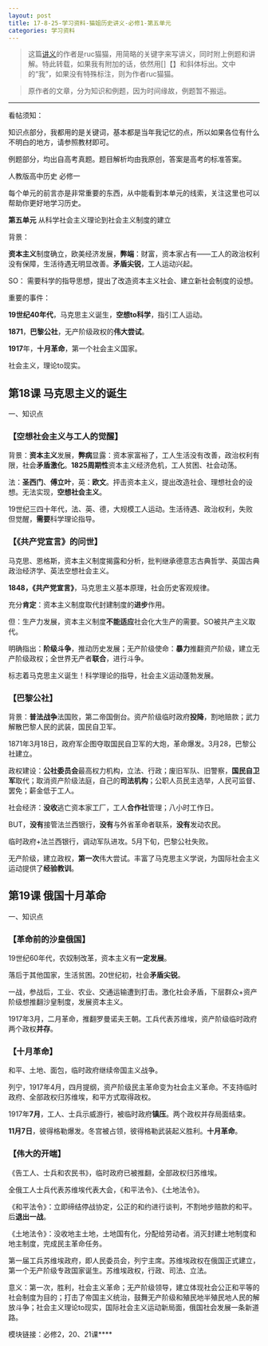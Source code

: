 ```yaml
---
layout: post
title: 17-8-25-学习资料-猫姐历史讲义-必修1-第五单元
categories: 学习资料
---
```

>这篇[讲义](https://tieba.baidu.com/p/3408186486)的作者是ruc猫猫，用简略的关键字来写讲义，同时附上例题和讲解。特此转载，如果我有附加的话，依然用[]【】和斜体标出。文中的“我”，如果没有特殊标注，则为作者ruc猫猫。

>原作者的文章，分为知识和例题，因为时间缘故，例题暂不搬运。

---
看帖须知：

知识点部分，我都用的是关键词，基本都是当年我记忆的点，所以如果各位有什么不明白的地方，请参照教材即可。

例题部分，均出自高考真题。题目解析均由我原创，答案是高考的标准答案。

人教版高中历史 必修一

每个单元的前言亦是非常重要的东西，从中能看到本单元的线索，关注这里也可以帮助你更好地学习历史。

**第五单元** 从科学社会主义理论到社会主义制度的建立


背景：

**资本主义**制度确立，欧美经济发展，**弊端**：财富，资本家占有——工人的政治权利没有保障，生活待遇无明显改善。**矛盾尖锐**，工人运动兴起。


SO：
需要科学的指导思想，提出了改造资本主义社会、建立新社会制度的设想。


重要的事件： 

**19世纪40年代**，马克思主义诞生，**空想to科学**，指引工人运动。

**1871**，**巴黎公社**，无产阶级政权的**伟大尝试**。

**1917**年，**十月革命**，第一个社会主义国家。

社会主义，理论to现实。

## 第18课 马克思主义的诞生

一、知识点

### 【空想社会主义与工人的觉醒】

背景：**资本主义**发展，**弊病**显露：资本家富裕了，工人生活没有改善，政治权利有限，社会**矛盾激化**。**1825周期性**资本主义经济危机，工人贫困、社会动荡。

法：**圣西门**、**傅立叶**，英：**欧文**。抨击资本主义，提出改造社会、理想社会的设想。无法实现，**空想社会主义**。

19世纪三四十年代，法、英、德，大规模工人运动。生活待遇、政治权利，失败但觉醒，**需要**科学理论指导。

### 【《共产党宣言》的问世】

马克思、恩格斯，资本主义制度揭露和分析，批判继承德意志古典哲学、英国古典政治经济学、英法空想社会主义。

**1848，《共产党宣言》**，马克思主义基本原理，社会历史客观规律。

充分**肯定**：资本主义制度取代封建制度的**进步**作用。

但：生产力发展，资本主义制度**不能适应**社会化大生产的需要。SO被共产主义取代。

明确指出：**阶级斗争**，推动历史发展；无产阶级使命：**暴力**推翻资产阶级，建立无产阶级政权；全世界无产者**联合**，进行斗争。

标志着马克思主义诞生！科学理论的指导，社会主义运动蓬勃发展。

### 【巴黎公社】

背景：**普法战争**法国败，第二帝国倒台。资产阶级临时政府**投降**，割地赔款；武力解散巴黎人民的武装，国民自卫军。

1871年3月18日，政府军企图夺取国民自卫军的大炮，革命爆发。3月28，巴黎公社建立。

政权建设：**公社委员会**最高权力机构，立法、行政；废旧军队、旧警察，**国民自卫军**取代；取消资产阶级法庭，自己的**司法机构**；公职人员民主选举，人民可监督、罢免；薪金低于工人。

社会经济：**没收**逃亡资本家工厂，工人**合作社**管理；八小时工作日。

BUT，**没有**接管法兰西银行，**没有**与外省革命者联系，**没有**发动农民。

临时政府+法兰西银行，调动军队进攻。5月下旬，巴黎公社失败。

无产阶级，建立政权，**第一次**伟大尝试。丰富了马克思主义学说，为国际社会主义运动提供了**经验教训**。

## 第19课 俄国十月革命

一、知识点

### 【革命前的沙皇俄国】

19世纪60年代，农奴制改革，资本主义有**一定发展**。

落后于其他国家，生活贫困。20世纪初，社会**矛盾尖锐**。

一战，参战后，工业、农业、交通运输遭到打击。激化社会矛盾，下层群众+资产阶级想推翻沙皇制度，发展资本主义。

1917年3月，二月革命，推翻罗曼诺夫王朝。工兵代表苏维埃，资产阶级临时政府两个政权**并存**。

### 【十月革命】

和平、土地、面包，临时政府继续帝国主义战争。

列宁，1917年4月，四月提纲，资产阶级民主革命变为社会主义革命。不支持临时政府、全部政权归苏维埃，和平方式取得政权。

1917年**7月**，工人、士兵示威游行，被临时政府**镇压**。两个政权并存局面结束。

**11月7日**，彼得格勒爆发。冬宫被占领，彼得格勒武装起义胜利。**十月革命**。

### 【伟大的开端】

《告工人、士兵和农民书》，临时政府已被推翻，全部政权归苏维埃。

全俄工人士兵代表苏维埃代表大会，《和平法令》、《土地法令》。

《和平法令》：立即缔结停战协定，公正的和约进行谈判，不割地步赔款的和平。后**退出一战**。

《土地法令》：没收地主土地，土地国有化，分配给劳动者。消灭封建土地制度和地主制度，完成民主革命任务。

第一届工兵苏维埃政府，即人民委员会，列宁主席。苏维埃政权在俄国正式建立，第一个无产阶级专政国家诞生。苏维埃政权，行政、司法、立法。

意义：第一次，胜利，社会主义革命；无产阶级领导，建立体现社会公正和平等的社会制度为目的；打击了帝国主义统治，鼓舞无产阶级和殖民地半殖民地人民的解放斗争；社会主义理论to现实，国际社会主义运动新局面，俄国社会发展一条新道路。

模块链接：必修2，20、21课****
